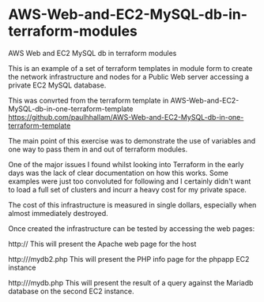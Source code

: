 # AWS-Web-and-EC2-MySQL-db-in-terraform-modules
AWS Web and EC2 MySQL db in terraform modules

This is an example of a set of terraform templates in module form to create the network infrastructure and nodes for a Public Web server accessing a private EC2 MySQL database.

This was convrted from the terraform template in AWS-Web-and-EC2-MySQL-db-in-one-terraform-template
https://github.com/paulhhallam/AWS-Web-and-EC2-MySQL-db-in-one-terraform-template

The main point of this exercise was to demonstrate the use of variables and one way to pass them in and out of terraform modules.

One of the major issues I found whilst looking into Terraform in the early days was the lack of clear documentation on how this works. Some examples were just too convoluted for following and I certainly didn't want to load a full set of clusters and incurr a heavy cost for my private space.

The cost of this infrastructure is measured in single dollars, especially when almost immediately destroyed.

Once created the infrastructure can be tested by accessing the web pages:

  http://<Public DNS of the EC2 instance phpapp>
  This will present the Apache web page for the host
  
  http://<Public DNS of the EC2 instance phpapp>/mydb2.php
  This will present the PHP info page for the phpapp EC2 instance
 
  http://<Public DNS of the EC2 instance phpapp>/mydb.php
  This will present the result of a query against the Mariadb database on the second EC2 instance.
